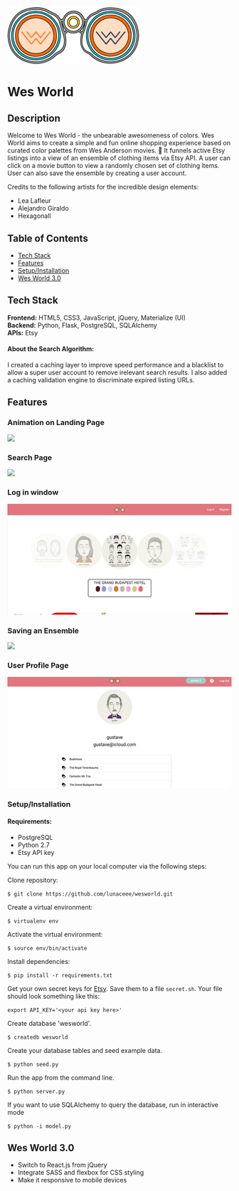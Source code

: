 # <img src="static/css/images/binocular-big.png">
 
# Wes World
## Description
Welcome to Wes World - the unbearable awesomeness of colors. 
Wes World aims to create a simple and fun online shopping experience based on curated color palettes from Wes Anderson movies. 🎨 It funnels active Etsy listings into a view of an ensemble of clothing items via Etsy API. A user can click on a movie button to view a randomly chosen set of clothing items. User can also save the ensemble by creating a user account. 

Credits to the following artists for the incredible design elements:
* Lea Lafleur
* Alejandro Giraldo
* Hexagonall

## Table of Contents

* [Tech Stack](#tech-stack)
* [Features](#features)
* [Setup/Installation](#installation)
* [Wes World 3.0](#future)

## <a name="tech-stack"></a>Tech Stack
__Frontend:__ HTML5, CSS3, JavaScript, jQuery, Materialize (UI) <br/>
__Backend:__ Python, Flask, PostgreSQL, SQLAlchemy <br/>
__APIs:__ Etsy <br/>

#### About the Search Algorithm:
I created a caching layer to improve speed performance and a blacklist to allow a super user account to remove irelevant search results.
I also added a caching validation engine to discriminate expired listing URLs.

## <a name="features"></a>Features
### Animation on Landing Page
<img src="static/css/images/gifs/ww_landing_page.gif" />

### Search Page
<img src="static/css/images/gifs/ww_search_page.gif" />

### Log in window
<img src="static/css/images/gifs/ww_log_in_page.gif" />

### Saving an Ensemble
<img src="static/css/images/gifs/ww_save_ensemble.gif" />

### User Profile Page
<img src="static/css/images/gifs/ww_user_profile.gif" />

### <a name="installation"></a>Setup/Installation

#### Requirements:

- PostgreSQL
- Python 2.7
- Etsy API key

You can run this app on your local computer via the following steps:

Clone repository:
```
$ git clone https://github.com/lunaceee/wesworld.git
```
Create a virtual environment:
```
$ virtualenv env
```
Activate the virtual environment:
```
$ source env/bin/activate
```
Install dependencies:
```
$ pip install -r requirements.txt
```
Get your own secret keys for [Etsy](). Save them to a file `secret.sh`. Your file should look something like this:
```
export API_KEY='<your api key here>'
```
Create database 'wesworld'.
```
$ createdb wesworld
```
Create your database tables and seed example data.
```
$ python seed.py
```
Run the app from the command line.
```
$ python server.py
```
If you want to use SQLAlchemy to query the database, run in interactive mode
```
$ python -i model.py
```

## <a name="future"></a>Wes World 3.0
* Switch to React.js from jQuery
* Integrate SASS and flexbox for CSS styling
* Make it responsive to mobile devices



